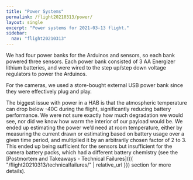 ```yaml
---
title: "Power Systems"
permalink: /flight20210313/power/
layout: single
excerpt: "Power systems for 2021-03-13 flight."
sidebar:
  nav: "flight20210313"
---
```



We had four power banks for the Arduinos and sensors, so each bank powered three sensors. Each power bank consisted of 3 AA Energizer lithium batteries, and were wired to the step up/step down voltage regulators to power the Arduinos.

For the cameras, we used a store-bought external USB power bank since they were effectively plug and play.

The biggest issue with power in a HAB is that the atmospheric temperature can drop below -40C during the flight, significantly reducing battery performance. We were not sure exactly how much degradation we would see, nor did we know how warm the interior of our payload would be. We ended up estimating the power we’d need at room temperature, either by measuring the current drawn or estimating based on battery usage over a given time period, and multiplied it by an arbitrarily chosen factor of 2 to 3. This ended up being sufficient for the sensors but insufficient for the camera battery packs, which had a different battery chemistry (see the [Postmortem and Takeaways - Technical Failures]({{ "/flight20210313/technicalfailures/" | relative_url }}) section for more details).
